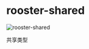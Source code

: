 # rooster-shared
![rooster-shared](https://travis-ci.org/InCar/rooster-shared.svg?branch=master)

共享类型
